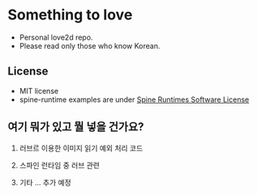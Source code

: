 # Something to love
- Personal love2d repo.
- Please read only those who know Korean.

## License
- MIT license
- spine-runtime examples are under [Spine Runtimes Software License](https://github.com/EsotericSoftware/spine-runtimes/blob/3.7/LICENSE)

## 여기 뭐가 있고 뭘 넣을 건가요?

1. 러브르 이용한 이미지 읽기 예외 처리 코드

2. 스파인 런타임 중 러브 관련

3. 기타 ... 추가 예정

